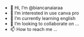 - 👋 Hi, I’m @biancanaiaraa
- 👀 I’m interested in use canva pro
- 🌱 I’m currently learning english
- 💞️ I’m looking to collaborate on ...
- 📫 How to reach me ...

<!---
biancanaiaraa/biancanaiaraa is a ✨ special ✨ repository because its `README.md` (this file) appears on your GitHub profile.
You can click the Preview link to take a look at your changes.
--->
